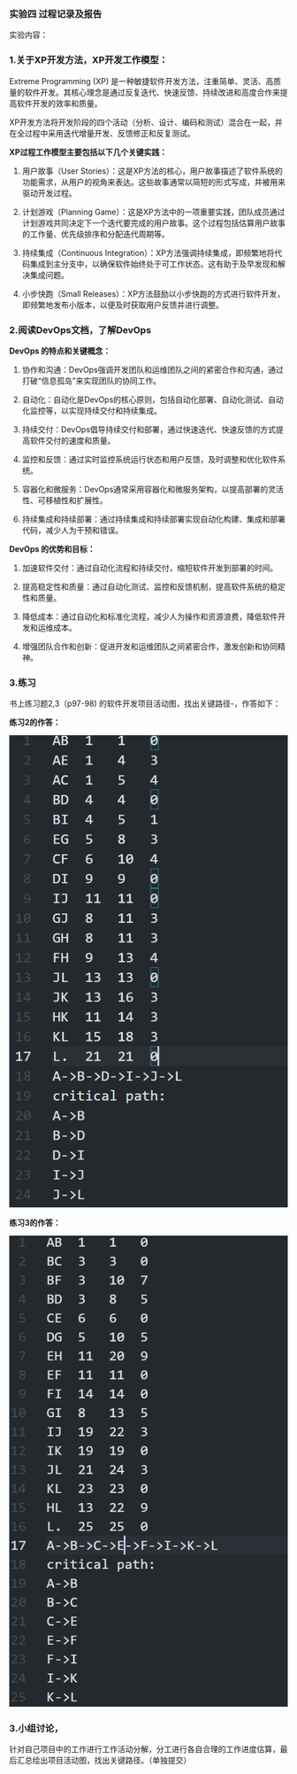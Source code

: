 ### 实验四 过程记录及报告

实验内容：

 

### 1.关于XP开发方法，XP开发工作模型：

Extreme Programming (XP) 是一种敏捷软件开发方法，注重简单、灵活、高质量的软件开发。其核心理念是通过反复迭代、快速反馈、持续改进和高度合作来提高软件开发的效率和质量。

XP开发方法将开发阶段的四个活动（分析、设计、编码和测试）混合在一起，并在全过程中采用迭代增量开发、反馈修正和反复测试。

**XP过程工作模型主要包括以下几个关键实践：**

1)    用户故事（User Stories）：这是XP方法的核心，用户故事描述了软件系统的功能需求，从用户的视角来表达。这些故事通常以简短的形式写成，并被用来驱动开发过程。

2)    计划游戏（Planning Game）：这是XP方法中的一项重要实践，团队成员通过计划游戏共同决定下一个迭代要完成的用户故事。这个过程包括估算用户故事的工作量、优先级排序和分配迭代周期等。

3)    持续集成（Continuous Integration）：XP方法强调持续集成，即频繁地将代码集成到主分支中，以确保软件始终处于可工作状态。这有助于及早发现和解决集成问题。

4)    小步快跑（Small Releases）：XP方法鼓励以小步快跑的方式进行软件开发，即频繁地发布小版本，以便及时获取用户反馈并进行调整。

 

### 2.阅读DevOps文档，了解DevOps

**DevOps 的特点和关键概念：**

1)    协作和沟通：DevOps强调开发团队和运维团队之间的紧密合作和沟通，通过打破“信息孤岛”来实现团队的协同工作。

2)    自动化：自动化是DevOps的核心原则，包括自动化部署、自动化测试、自动化监控等，以实现持续交付和持续集成。

3)    持续交付：DevOps倡导持续交付和部署，通过快速迭代、快速反馈的方式提高软件交付的速度和质量。

4)    监控和反馈：通过实时监控系统运行状态和用户反馈，及时调整和优化软件系统。

5)    容器化和微服务：DevOps通常采用容器化和微服务架构，以提高部署的灵活性、可移植性和扩展性。

6)    持续集成和持续部署：通过持续集成和持续部署实现自动化构建、集成和部署代码，减少人为干预和错误。

**DevOps 的优势和目标：**

1)    加速软件交付：通过自动化流程和持续交付，缩短软件开发到部署的时间。

2)    提高稳定性和质量：通过自动化测试、监控和反馈机制，提高软件系统的稳定性和质量。

3)    降低成本：通过自动化和标准化流程，减少人为操作和资源浪费，降低软件开发和运维成本。

4)    增强团队合作和创新：促进开发和运维团队之间紧密合作，激发创新和协同精神。

 

 

### 3.练习 

  书上练习题2,3（p97-98) 的软件开发项目活动图，找出关键路径-，作答如下：

 

**练习2的作答：**

![img](实验进展/lab4_exercise2.png)
  

**练习3的作答：**

![img](实验进展/lab4_exercise3.png)

### 3.小组讨论，

针对自己项目中的工作进行工作活动分解，分工进行各自合理的工作进度估算，最后汇总绘出项目活动图，找出关键路径。（单独提交）

 

 

 

 
